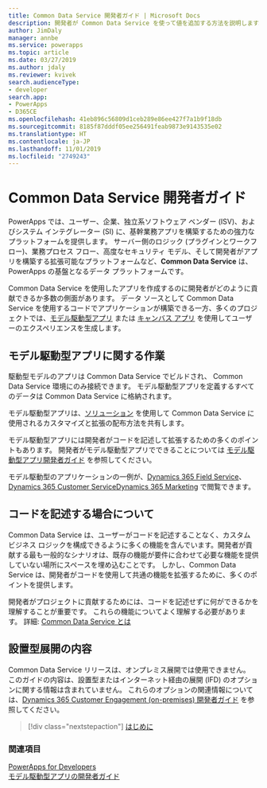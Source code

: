 ```yaml
---
title: Common Data Service 開発者ガイド | Microsoft Docs
description: 開発者が Common Data Service を使って値を追加する方法を説明します。
author: JimDaly
manager: annbe
ms.service: powerapps
ms.topic: article
ms.date: 03/27/2019
ms.author: jdaly
ms.reviewer: kvivek
search.audienceType:
- developer
search.app:
- PowerApps
- D365CE
ms.openlocfilehash: 41eb896c56809d1ceb289e86ee427f7a1b9f18db
ms.sourcegitcommit: 8185f87dddf05ee256491feab9873e9143535e02
ms.translationtype: HT
ms.contentlocale: ja-JP
ms.lasthandoff: 11/01/2019
ms.locfileid: "2749243"
---
```

# <a name="common-data-service-developer-guide"></a>Common Data Service 開発者ガイド

PowerApps では、ユーザー、企業、独立系ソフトウェア ベンダー (ISV)、およびシステム インテグレーター (SI) に、基幹業務アプリを構築するための強力なプラットフォームを提供します。 サーバー側のロジック (プラグインとワークフロー)、業務プロセス フロー、高度なセキュリティ モデル、そして開発者がアプリを構築する拡張可能なプラットフォームなど、**Common Data Service** は、PowerApps の基盤となるデータ プラットフォームです。 

Common Data Service を使用したアプリを作成するのに開発者がどのように貢献できるか多数の側面があります。 データ ソースとして Common Data Service を使用するコードでアプリケーションが構築できる一方、多くのプロジェクトでは、[モデル駆動型アプリ](/powerapps/maker/model-driven-apps/model-driven-app-overview) または [キャンバス アプリ](/powerapps/maker/canvas-apps/getting-started) を使用してユーザーのエクスペリエンスを生成します。 

## <a name="working-with-model-driven-apps"></a>モデル駆動型アプリに関する作業

駆動型モデルのアプリは Common Data Service でビルドされ、 Common Data Service 環境にのみ接続できます。 モデル駆動型アプリを定義するすべてのデータは Common Data Service に格納されます。

モデル駆動型アプリは、[ソリューション](introduction-solutions.md) を使用して Common Data Service に使用されるカスタマイズと拡張の配布方法を共有します。

モデル駆動型アプリには開発者がコードを記述して拡張するための多くのポイントもあります。 開発者がモデル駆動型アプリでできることについては [モデル駆動型アプリ開発者ガイド](../model-driven-apps/overview.md) を参照してください。

モデル駆動型のアプリケーションの一例が、[Dynamics 365 Field Service](https://docs.microsoft.com/dynamics365/field-service/overview)、[Dynamics 365 Customer Service](https://docs.microsoft.com/dynamics365/customer-service/help-hub)[Dynamics 365 Marketing](https://docs.microsoft.com/dynamics365/marketing/help-hub) で閲覧できます。

## <a name="understand-when-to-write-code"></a>コードを記述する場合について

Common Data Service は、ユーザーがコードを記述することなく、カスタム ビジネス ロジックを構成できるように多くの機能を含んでいます。開発者が貢献する最も一般的なシナリオは、既存の機能が要件に合わせて必要な機能を提供していない場所にスペースを埋め込むことです。 しかし、Common Data Service は、開発者がコードを使用して共通の機能を拡張するために、多くのポイントを提供します。

開発者がプロジェクトに貢献するためには、コードを記述せずに何ができるかを理解することが重要です。 これらの機能についてよく理解する必要があります。 詳細: [Common Data Service とは](../../maker/common-data-service/data-platform-intro.md) 

## <a name="content-for-on-premises-deployments"></a>設置型展開の内容

Common Data Service リリースは、オンプレミス展開では使用できません。 このガイドの内容は、設置型またはインターネット経由の展開 (IFD) のオプションに関する情報は含まれていません。 これらのオプションの関連情報については、[Dynamics 365 Customer Engagement (on-premises) 開発者ガイド](/dynamics365/customer-engagement/on-premises/developer/overview) を参照してください。

> [!div class="nextstepaction"]
> [はじめに](get-started-cds-developers.md)

### <a name="see-also"></a>関連項目

[PowerApps for Developers](/powerapps/#pivot=home&panel=developer)<br/>
[モデル駆動型アプリの開発者ガイド](../model-driven-apps/overview.md)
